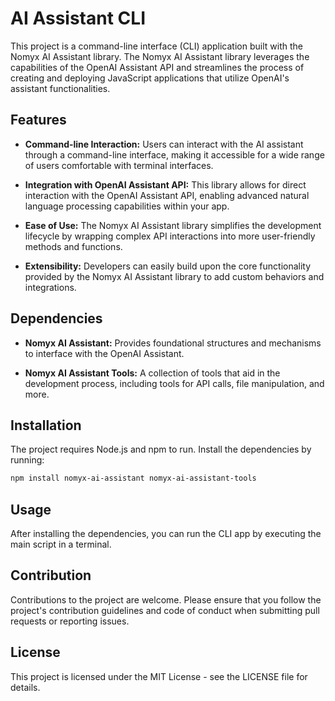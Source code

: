 # AI Assistant CLI

This project is a command-line interface (CLI) application built with the Nomyx AI Assistant library. The Nomyx AI Assistant library leverages the capabilities of the OpenAI Assistant API and streamlines the process of creating and deploying JavaScript applications that utilize OpenAI's assistant functionalities.

## Features

- **Command-line Interaction:** Users can interact with the AI assistant through a command-line interface, making it accessible for a wide range of users comfortable with terminal interfaces.

- **Integration with OpenAI Assistant API:** This library allows for direct interaction with the OpenAI Assistant API, enabling advanced natural language processing capabilities within your app.

- **Ease of Use:** The Nomyx AI Assistant library simplifies the development lifecycle by wrapping complex API interactions into more user-friendly methods and functions.

- **Extensibility:** Developers can easily build upon the core functionality provided by the Nomyx AI Assistant library to add custom behaviors and integrations.

## Dependencies

- **Nomyx AI Assistant:** Provides foundational structures and mechanisms to interface with the OpenAI Assistant.

- **Nomyx AI Assistant Tools:** A collection of tools that aid in the development process, including tools for API calls, file manipulation, and more.

## Installation

The project requires Node.js and npm to run. Install the dependencies by running:

```bash
npm install nomyx-ai-assistant nomyx-ai-assistant-tools
```

## Usage

After installing the dependencies, you can run the CLI app by executing the main script in a terminal.

## Contribution

Contributions to the project are welcome. Please ensure that you follow the project's contribution guidelines and code of conduct when submitting pull requests or reporting issues.

## License

This project is licensed under the MIT License - see the LICENSE file for details.
